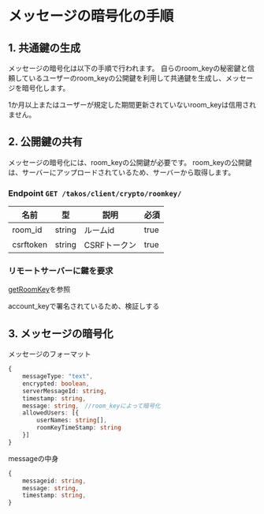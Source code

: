 # メッセージの暗号化の手順

## 1. 共通鍵の生成

メッセージの暗号化は以下の手順で行われます。
自らのroom_keyの秘密鍵と信頼しているユーザーのroom_keyの公開鍵を利用して共通鍵を生成し、メッセージを暗号化します。

1か月以上またはユーザーが規定した期間更新されていないroom_keyは信用されません。

## 2. 公開鍵の共有

メッセージの暗号化には、room_keyの公開鍵が必要です。
room_keyの公開鍵は、サーバーにアップロードされているため、サーバーから取得します。

### Endpoint `GET /takos/client/crypto/roomkey/`

| 名前      | 型     | 説明         | 必須 |
| --------- | ------ | ------------ | ---- |
| room_id   | string | ルームid     | true |
| csrftoken | string | CSRFトークン | true |

### リモートサーバーに鍵を要求

[getRoomKey](/protocol/activity/getRoomKey)を参照

account_keyで署名されているため、検証しする

## 3. メッセージの暗号化

メッセージのフォーマット

```ts
{
    messageType: "text",
    encrypted: boolean,
    serverMessageId: string,
    timestamp: string,
    message: string,　//room_keyによって暗号化
    allowedUsers: [{
        userNames: string[],
        roomKeyTimeStamp: string
    }]
}
```

messageの中身

```ts
{
    messageid: string,
    message: string,
    timestamp: string,
}
```
